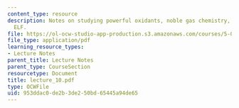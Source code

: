 ```yaml
---
content_type: resource
description: Notes on studying powerful oxidants, noble gas chemistry, and VSEPR -
  ELF.
file: https://ol-ocw-studio-app-production.s3.amazonaws.com/courses/5-05-principles-of-inorganic-chemistry-iii-spring-2005/953ddac0de2b3de250bd65445a94de65_lecture_10.pdf
file_type: application/pdf
learning_resource_types:
- Lecture Notes
parent_title: Lecture Notes
parent_type: CourseSection
resourcetype: Document
title: lecture_10.pdf
type: OCWFile
uid: 953ddac0-de2b-3de2-50bd-65445a94de65
---
```

